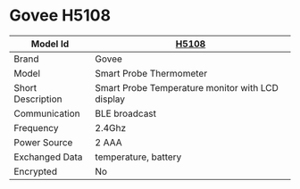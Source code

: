 # Govee H5108

|Model Id|[H5108](https://github.com/theengs/decoder/blob/development/src/devices/H5102_json.h)|
|-|-|
|Brand|Govee|
|Model|Smart Probe Thermometer|
|Short Description|Smart Probe Temperature monitor with LCD display|
|Communication|BLE broadcast|
|Frequency|2.4Ghz|
|Power Source|2 AAA|
|Exchanged Data|temperature, battery|
|Encrypted|No|
